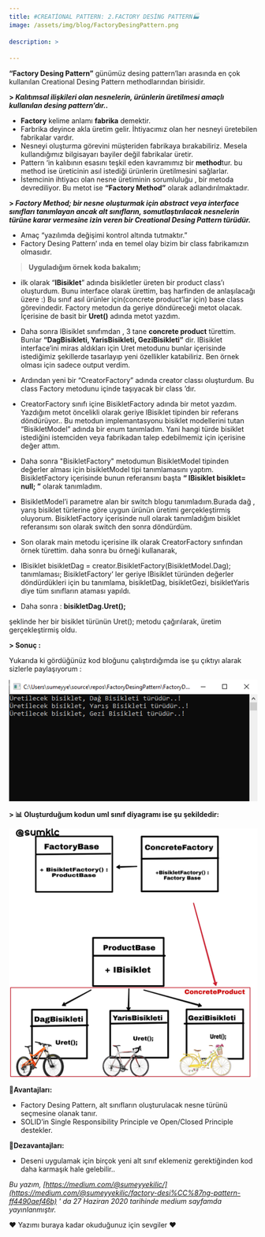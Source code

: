 ```yaml
---
title: #CREATİONAL PATTERN: 2.FACTORY DESİNG PATTERN🏭
image: /assets/img/blog/FactoryDesingPattern.png

description: >

---
```


**“Factory Desing Pattern”** günümüz desing pattern’ları arasında en çok kullanılan Creational Desing Pattern methodlarından birisidir.

**> _Kalıtımsal ilişkileri olan nesnelerin, ürünlerin üretilmesi amaçlı kullanılan desing pattern’dır.._**

-   **Factory** kelime anlamı **fabrika** demektir.
-   Farbrika deyince akla üretim gelir. İhtiyacımız olan her nesneyi üretebilen fabrikalar vardır.
-   Nesneyi oluşturma görevini müşteriden fabrikaya bırakabiliriz. Mesela kullandığımız bilgisayarı bayiler değil fabrikalar üretir.
-   Pattern ‘in kalıbının esasını teşkil eden kavramımız bir **method**tur. bu method ise üreticinin asıl istediği ürünlerin üretilmesini sağlarlar.
-   İstemcinin ihtiyacı olan nesne üretiminin sorumluluğu , bir metoda devrediliyor. Bu metot ise **“Factory Method”** olarak adlandırılmaktadır.

**> **_Factory Method; bir nesne oluşturmak için abstract veya interface sınıfları tanımlayan ancak alt sınıfların, somutlaştırılacak nesnelerin türüne karar vermesine izin veren bir Creational Desing Pattern türüdür._****

-   Amaç “yazılımda değişimi kontrol altında tutmaktır.”
-   Factory Desing Pattern’ ında en temel olay bizim bir class fabrikamızın olmasıdır.

> **Uyguladığım örnek koda bakalım;**

<script src=”https://gist.github.com/sumeyyekilic/0be860b57a86cc2405b401b8c15a5fa3.js"></script> 

-   ilk olarak “**IBisiklet**” adında bisikletler üreten bir product class’ı oluşturdum. Bunu interface olarak ürettim, baş harfinden de anlaşılacağı üzere :) Bu sınıf asıl ürünler için(concrete product’lar için) base class görevindedir. Factory metodun da geriye döndüreceği metot olacak. İçerisine de basit bir **Uret()** adında metot yazdım.

-   Daha sonra IBisiklet sınıfımdan , 3 tane **concrete product** türettim. Bunlar **“DagBisikleti, YarisBisikleti, GeziBisikleti”** dir. IBisiklet interface’ini miras aldıkları için Uret metodunu bunlar içerisinde istediğimiz şekillerde tasarlayıp yeni özellikler katabiliriz. Ben örnek olması için sadece output verdim.

-   Ardından yeni bir “CreatorFactory” adında creator classı oluşturdum. Bu class Factory metodunu içinde taşıyacak bir class ’dır.

-   CreatorFactory sınıfı içine BisikletFactory adında bir metot yazdım. Yazdığım metot öncelikli olarak geriye IBisiklet tipinden bir referans döndürüyor.. Bu metodun implemantasyonu bisiklet modellerini tutan “BisikletModel” adında bir enum tanımladım. Yani hangi türde bisiklet istediğini istemciden veya fabrikadan talep edebilmemiz için içerisine değer attım.

-   Daha sonra "BisikletFactory" metodumun BisikletModel tipinden değerler alması için bisikletModel tipi tanımlamasını yaptım. BisikletFactory içerisinde bunun referansını başta **“ IBisiklet bisiklet= null; ”** olarak tanımladım.

-   BisikletModel’i parametre alan bir switch blogu tanımladıım.Burada dağ , yarış bisiklet türlerine göre uygun ürünün üretimi gerçekleştirmiş oluyorum. BisikletFactory içerisinde null olarak tanımladığım bisiklet referansımı son olarak switch den sonra döndürdüm.

-   Son olarak main metodu içerisine ilk olarak CreatorFactory sınfından örnek türettim. daha sonra bu örneği kullanarak,

-   IBisiklet bisikletDag = creator.BisikletFactory(BisikletModel.Dag); tanımlaması; BisikletFactory’ ler geriye IBisiklet türünden değerler döndürdükleri için bu tanımlama, bisikletDag, bisikletGezi, bisikletYaris diye tüm sınıfların ataması yapıldı.

-   Daha sonra : **bisikletDag.Uret();**

şeklinde her bir bisiklet türünün Uret(); metodu çağırılarak, üretim gerçekleştirmiş oldu.

**> **Sonuç :****

Yukarıda ki gördüğünüz kod bloğunu çalıştırdığımda ise şu çıktıyı alarak sizlerle paylaşıyorum :

![singletonDesingPattern](/assets/img/blog/fdp.png)

**> **📊 Oluşturduğum kodun uml sınıf diyagramı ise şu şekildedir:****

![singletonDesingPattern](/assets/img/blog/FactoryDesingPattern2.jpg)


**📌Avantajları:**

-   Factory Desing Pattern, alt sınıfların oluşturulacak nesne türünü seçmesine olanak tanır.
-   SOLID’in Single Responsibility Principle ve Open/Closed Principle destekler.

**📌Dezavantajları:**

-   Deseni uygulamak için birçok yeni alt sınıf eklemeniz gerektiğinden kod daha karmaşık hale gelebilir..

_Bu yazım, [https://medium.com/@sumeyyekilic/](https://medium.com/@sumeyyekilic/factory-desi%CC%87ng-pattern-ff4490aef46b) ' da 27 Haziran 2020 tarihinde medium sayfamda yayınlanmıştır._

❤ Yazımı buraya kadar okuduğunuz için sevgiler ❤